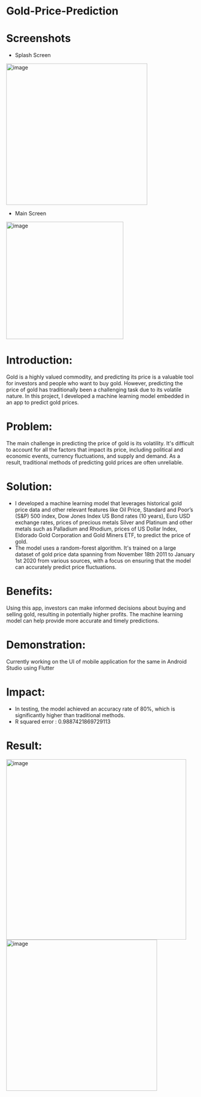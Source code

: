 # Gold-Price-Prediction

# Screenshots
- Splash Screen
<img width="377" alt="image" src="https://github.com/4khadija/Gold-Price-Prediction/assets/75372993/5491b4b0-95d5-493e-939c-1d427bc94367">


- Main Screen
<img width="313" alt="image" src="https://user-images.githubusercontent.com/75372993/227766201-0e5c0bf2-e0a1-4ee2-94da-37d3b5bb8384.png">


# Introduction:
Gold is a highly valued commodity, and predicting its price is a valuable tool for investors and people who want to buy gold. However, predicting the price of gold has traditionally been a challenging task due to its volatile nature. In this project, I developed a machine learning model embedded in an app to predict gold prices.

# Problem:
The main challenge in predicting the price of gold is its volatility. It's difficult to account for all the factors that impact its price, including political and economic events, currency fluctuations, and supply and demand. As a result, traditional methods of predicting gold prices are often unreliable.

# Solution:
- I developed a machine learning model that leverages historical gold price data and other relevant features like Oil Price, Standard and Poor’s (S&P) 500 index, Dow Jones Index US Bond rates (10 years), Euro USD exchange rates, prices of precious metals Silver and Platinum and other metals such as Palladium and Rhodium, prices of US Dollar Index, Eldorado Gold Corporation and Gold Miners ETF, to predict the price of gold. 
- The model uses a random-forest algorithm. It's trained on a large dataset of gold price data spanning from November 18th 2011 to January 1st 2020 from various sources, with a focus on ensuring that the model can accurately predict price fluctuations.

# Benefits:
Using this app, investors can make informed decisions about buying and selling gold, resulting in potentially higher profits. The machine learning model can help provide more accurate and timely predictions.

# Demonstration:
Currently working on the UI of mobile application for the same in Android Studio using Flutter

# Impact:
- In testing, the model achieved an accuracy rate of 80%, which is significantly higher than traditional methods.
- R squared error :  0.9887421869729113

# Result:
<img width="481" alt="image" src="https://user-images.githubusercontent.com/75372993/222920253-22406829-7a96-4425-b6f3-9df197786f4d.png">

<img width="403" alt="image" src="https://user-images.githubusercontent.com/75372993/222920296-b79beb94-e37e-4afe-94a8-3d95d359b640.png">
